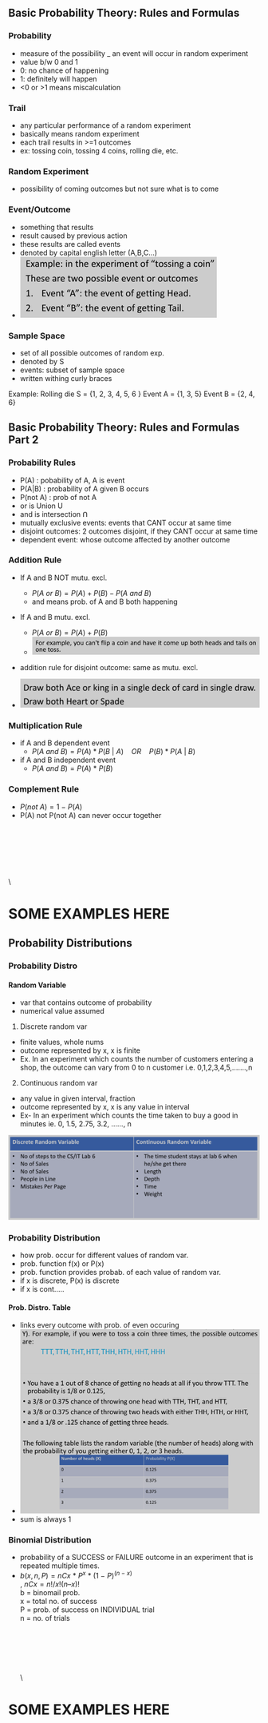 ## Basic Probability Theory: Rules and Formulas

### Probability

- measure of the possibility _ an event will occur in random experiment
- value b/w 0 and 1
- 0: no chance of happening
- 1: definitely will happen
- <0 or >1 means miscalculation

### Trail

- any particular performance of a random experiment
- basically means random experiment
- each trail results in >=1 outcomes
- ex: tossing coin, tossing 4 coins, rolling die, etc.

### Random Experiment

- possibility of coming outcomes but not sure what is to come

### Event/Outcome

- something that results
- result caused by previous action
- these results are called events
- denoted by capital english letter (A,B,C...)
- ![](20221120085325.png)  

### Sample Space

- set of all possible outcomes of random exp.
- denoted by S
- events: subset of sample space
- written withing curly braces

Example: Rolling die
S = {1, 2, 3, 4, 5, 6 }
Event A = {1, 3, 5}
Event B = {2, 4, 6}

## Basic Probability Theory: Rules and Formulas Part 2

### Probability Rules

- P(A) : pobability of A, A is event
- P(A|B) : probability of A given B occurs
- P(not A) : prob of not A
- or is Union U
- and is intersection ꓵ
- mutually exclusive events: events that CANT occur at same time
- disjoint outcomes: 2 outcomes disjoint, if they CANT occur at same time
- dependent event: whose outcome affected by another outcome

### Addition Rule

- If A and B NOT mutu. excl.
  - $P(A\ or\ B) = P(A) + P(B) - P(A\ and\ B)$
  - and means prob. of A and B both happening
- If A and B mutu. excl.
  - $P(A\ or\ B) = P(A) + P(B)$
  - ![](20221120094919.png)

- addition rule for disjoint outcome: same as mutu. excl.
- ![](20221120095155.png)

### Multiplication Rule

- if A and B dependent event
  - $P(A\ and\ B) = P(A) *P(B\ |\ A)\ \ \ \ OR\ \ \ \ P(B)* P(A\ |\ B)$
- if A and B independent event
  - $P(A\ and\ B) = P(A)\ *\ P(B)$

### Complement Rule

- $P(not\ A) = 1\ -\ P(A)$
- P(A) not P(not A) can never occur together

\
\
\
\
\
\
\

<h1>SOME EXAMPLES HERE</h1>

## Probability Distributions

### Probability Distro

#### Random Variable

- var that contains outcome of probability
- numerical value assumed

1. Discrete random var

- finite values, whole nums
- outcome represented by x, x is finite
- Ex. In an experiment which counts the number of customers entering a shop, the outcome can vary from 0 to n customer i.e. 0,1,2,3,4,5,…….,n

2. Continuous random var

- any value in given interval, fraction
- outcome represented by x, x is any value in interval
- Ex- In an experiment which counts the time taken to buy a good in minutes ie. 0, 1.5, 2.75, 3.2, ……, n

![](20221120101027.png)  

### Probability Distribution

- how prob. occur for different values of random var.
- prob. function f(x) or P(x)
- prob. function provides probab. of each value of random var.
- if x is discrete, P(x) is discrete
- if x is cont.....

#### Prob. Distro. Table

- links every outcome with prob. of even occuring
- ![](20221120111115.png)  
- sum is always 1

### Binomial Distribution

- probability of a SUCCESS or FAILURE outcome in an experiment that is repeated multiple times.
- $b(x, n, P) = nCx\ *\ P^{x}\ *\ (1\ -\ P)^{(n\ -\ x)}$  
, $nCx = n! / x!(n – x)!$  
b = binomail prob.  
x = total no. of success  
P = prob. of success on INDIVIDUAL trial  
n = no. of trials  
\
\
\
\
\
\
\

<h1>SOME EXAMPLES HERE</h1>
